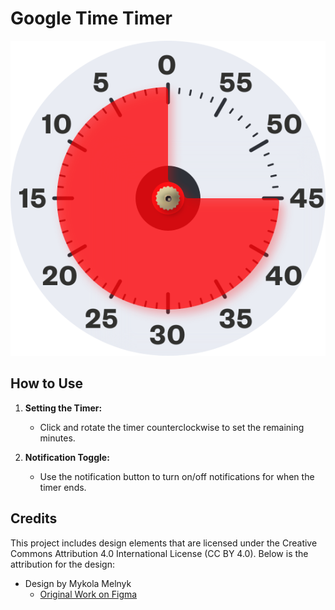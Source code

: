 # Google Time Timer

![test](./public/time-timer.svg)

## How to Use

1. **Setting the Timer:**

   - Click and rotate the timer counterclockwise to set the remaining minutes.

2. **Notification Toggle:**

   - Use the notification button to turn on/off notifications for when the timer ends.

## Credits

This project includes design elements that are licensed under the Creative Commons Attribution 4.0 International License (CC BY 4.0). Below is the attribution for the design:

- Design by Mykola Melnyk
  - [Original Work on Figma](https://www.figma.com/community/file/980910147132788911/daily-ui-challenge-014-countdown-timer?searchSessionId=lu7z0fyn-3r4qpnjwgp7)
